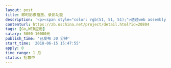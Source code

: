 ```yaml
---                
layout: post       
title: 即时影像播放、录影功能           
description: '<p><span style="color: rgb(51, 51, 51);">透过web assembly网页播放摄影机影像画面&nbsp;</span></p><p><span style="color: rgb(51, 51, 51);">支援协议：ONVIF</span></p><p><span style="color: rgb(51, 51, 51);">影像支援格式: H.264&amp;H.265&nbsp;</span></p><p><span style="color: rgb(51, 51, 51);">功能：&nbsp;</span></p><p><span style="color: rgb(51, 51, 51);">连览器可以透过URL的形式对摄影机传达下列指令&nbsp;</span></p><p><span style="color: rgb(51, 51, 51);">1.即时影像&nbsp;</span></p><p><span style="color: rgb(51, 51, 51);">2.录影&nbsp;</span></p><p><span style="color: rgb(51, 51, 51);">3.即时影像＆录影&nbsp;</span></p><p><span style="color: rgb(51, 51, 51);">4.针对事件影像录影，可以让使用者调整录影功能里的事件触发前与触发后影像纪录时间长度</span></p>'     
contenturl: https://zb.oschina.net/project/detail.html?id=20804      
tags: [Go,WEB应用]            
salary: 5000-10000元          
publish_time: '已发布 30 分钟'         
start_time: '2018-06-15 15:47:55'           
apply: 0                   
time_range: 1 月              
status: 招募中                  
---                 
```


